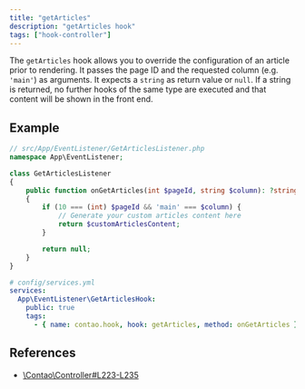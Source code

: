 ```yaml
---
title: "getArticles"
description: "getArticles hook"
tags: ["hook-controller"]
---
```


The `getArticles` hook allows you to override the configuration of an article 
prior to rendering. It passes the page ID and the requested column (e.g. `'main'`)
as arguments. It expects a `string` as return value or `null`. If a string is
returned, no further hooks of the same type are executed and that content will
be shown in the front end.

## Example

```php
// src/App/EventListener/GetArticlesListener.php
namespace App\EventListener;

class GetArticlesListener
{
    public function onGetArticles(int $pageId, string $column): ?string
    {
        if (10 === (int) $pageId && 'main' === $column) {
            // Generate your custom articles content here
            return $customArticlesContent;
        }

        return null;
    }
}
```

```yml
# config/services.yml
services:
  App\EventListener\GetArticlesHook:
    public: true
    tags:
      - { name: contao.hook, hook: getArticles, method: onGetArticles }
```

## References

* [\Contao\Controller#L223-L235](https://github.com/contao/contao/blob/4.7.6/core-bundle/src/Resources/contao/library/Contao/Controller.php#L223-L235)
